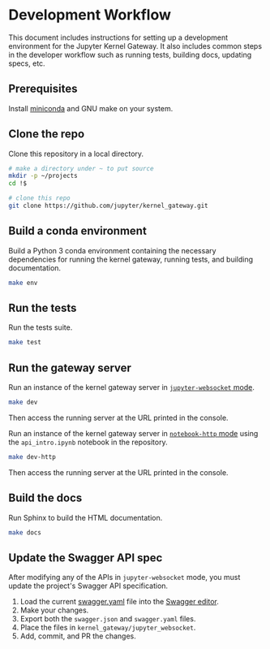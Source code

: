 # Development Workflow

This document includes instructions for setting up a development environment
for the Jupyter Kernel Gateway. It also includes common steps in the developer
workflow such as running tests, building docs, updating specs, etc.

## Prerequisites

Install [miniconda](https://conda.io/miniconda.html) and GNU make on your system.

## Clone the repo

Clone this repository in a local directory.

```bash
# make a directory under ~ to put source
mkdir -p ~/projects
cd !$

# clone this repo
git clone https://github.com/jupyter/kernel_gateway.git
```

## Build a conda environment

Build a Python 3 conda environment containing the necessary dependencies for
running the kernel gateway, running tests, and building documentation.

```bash
make env
```

## Run the tests

Run the tests suite.

```bash
make test
```

## Run the gateway server

Run an instance of the kernel gateway server in [`jupyter-websocket` mode](websocket-mode.md).

```bash
make dev
```

Then access the running server at the URL printed in the console.

Run an instance of the kernel gateway server in [`notebook-http` mode](http-mode.md) using the `api_intro.ipynb` notebook in the repository.

```bash
make dev-http
```

Then access the running server at the URL printed in the console.

## Build the docs

Run Sphinx to build the HTML documentation.

```bash
make docs
```

## Update the Swagger API spec

After modifying any of the APIs in `jupyter-websocket` mode, you must update the project's Swagger API specification.

1. Load the current
   [swagger.yaml](https://github.com/jupyter/kernel_gateway/blob/master/kernel_gateway/jupyter_websocket/swagger.yaml) file into the [Swagger editor](http://editor.swagger.io/#/).
1. Make your changes.
1. Export both the `swagger.json` and `swagger.yaml` files.
1. Place the files in `kernel_gateway/jupyter_websocket`.
1. Add, commit, and PR the changes.
